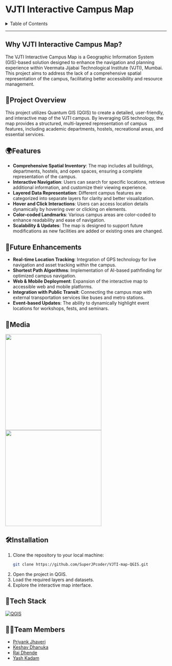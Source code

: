 # VJTI Interactive Campus Map

<details>
<summary>Table of Contents</summary>

- [Why VJTI Interactive Campus Map?](#why-vjti-interactive-campus-map)
- [📝Project Overview](#project-overview)
- [🌍Features](#features)
- [🔮Future Enhancements](#future-enhancements)
- [📸Media](#media)
- [🛠Installation](#installation)
- [🤖Tech Stack](#tech-stack)
- [👨‍💻Team Members](#team-members)

</details>

---

## Why VJTI Interactive Campus Map?

The VJTI Interactive Campus Map is a Geographic Information System (GIS)-based solution designed to enhance the navigation and planning experience within Veermata Jijabai Technological Institute (VJTI), Mumbai. This project aims to address the lack of a comprehensive spatial representation of the campus, facilitating better accessibility and resource management.

## 📝Project Overview

This project utilizes Quantum GIS (QGIS) to create a detailed, user-friendly, and interactive map of the VJTI campus. By leveraging GIS technology, the map provides a structured, multi-layered representation of campus features, including academic departments, hostels, recreational areas, and essential services.

## 🌍Features

- **Comprehensive Spatial Inventory**: The map includes all buildings, departments, hostels, and open spaces, ensuring a complete representation of the campus.
- **Interactive Navigation**: Users can search for specific locations, retrieve additional information, and customize their viewing experience.
- **Layered Data Representation**: Different campus features are categorized into separate layers for clarity and better visualization.
- **Hover and Click Interactions**: Users can access location details dynamically by hovering over or clicking on elements.
- **Color-coded Landmarks**: Various campus areas are color-coded to enhance readability and ease of navigation.
- **Scalability & Updates**: The map is designed to support future modifications as new facilities are added or existing ones are changed.

## 🔮Future Enhancements

- **Real-time Location Tracking**: Integration of GPS technology for live navigation and asset tracking within the campus.
- **Shortest Path Algorithms**: Implementation of AI-based pathfinding for optimized campus navigation.
- **Web & Mobile Deployment**: Expansion of the interactive map to accessible web and mobile platforms.
- **Integration with Public Transit**: Connecting the campus map with external transportation services like buses and metro stations.
- **Event-based Updates**: The ability to dynamically highlight event locations for workshops, fests, and seminars.

## 📸Media

<img src="https://github.com/SuperJPcoder/VJTI-map-QGIS/assets/sample1.jpg" width="300">
<img src="https://github.com/SuperJPcoder/VJTI-map-QGIS/assets/sample2.jpg" width="300">

## 🛠Installation

1. Clone the repository to your local machine:
   ```sh
   git clone https://github.com/SuperJPcoder/VJTI-map-QGIS.git
   ```
2. Open the project in QGIS.
3. Load the required layers and datasets.
4. Explore the interactive map interface.

## 🤖Tech Stack

[![QGIS](https://img.shields.io/badge/QGIS-Geospatial_Tech-green)](https://qgis.org/)

## 👨‍💻Team Members

- [Priyank Jhaveri](https://github.com/SuperJPcoder)
- [Keshav Dhanuka](https://github.com/KeshavD01)
- [Raj Dhende](https://github.com/RajDhende)
- [Yash Kadam](https://github.com/kyash99252)

